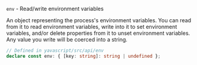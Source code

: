 `env` - Read/write environment variables

An object representing the process's environment variables. You can read from it to read environment variables, write into it to set environment variables, and/or delete properties from it to unset environment variables. Any value you write will be coerced into a string.

```ts
// Defined in yavascript/src/api/env
declare const env: { [key: string]: string | undefined };
```
